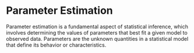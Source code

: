 # Parameter Estimation
Parameter estimation is a fundamental aspect of statistical inference, which involves determining the values of parameters that best fit a given model to observed data. 
Parameters are the unknown quantities in a statistical model that define its behavior or characteristics.
